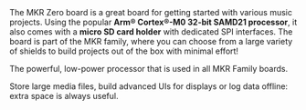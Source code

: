 <FeatureDescription>
The MKR Zero board is a great board for getting started with various music projects. Using the popular <b>Arm® Cortex®-M0 32-bit SAMD21 processor</b>, it also comes with a <b>micro SD card holder</b> with dedicated SPI interfaces. The board is part of the MKR family, where you can choose from a large variety of shields to build projects out of the box with minimal effort!
</FeatureDescription>


<FeatureList>

<Feature title="Cortex-M0 32-bit SAMD21" image="core">

The powerful, low-power processor that is used in all MKR Family boards.

<FeatureLink title="Datasheet" url="https://content.arduino.cc/assets/mkr-microchip_samd21_family_full_datasheet-ds40001882d.pdf" download blank/>

</Feature>

<Feature title="Micro SD card holder" image="file-icon">

Store large media files, build advanced UIs for displays or log data offline: extra space is always useful.  

</Feature>

</FeatureList>

